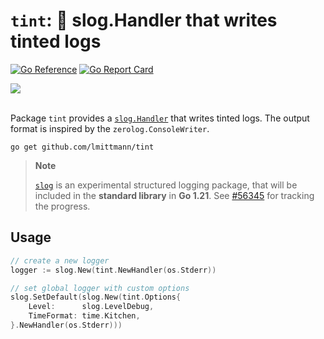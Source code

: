 # `tint`: 🌈 **slog.Handler** that writes tinted logs

[![Go Reference](https://pkg.go.dev/badge/github.com/lmittmann/tint.svg)](https://pkg.go.dev/github.com/lmittmann/tint)
[![Go Report Card](https://goreportcard.com/badge/github.com/lmittmann/tint)](https://goreportcard.com/report/github.com/lmittmann/tint)

<picture>
    <source media="(prefers-color-scheme: dark)" srcset="https://user-images.githubusercontent.com/3458786/227801217-5f2d6966-8112-4753-8cbd-409fb1a43141.png">
    <source media="(prefers-color-scheme: light)" srcset="https://user-images.githubusercontent.com/3458786/227801217-5f2d6966-8112-4753-8cbd-409fb1a43141.png">
    <img src="https://user-images.githubusercontent.com/3458786/227801217-5f2d6966-8112-4753-8cbd-409fb1a43141.png">
</picture>
<br>
<br>

Package `tint` provides a [`slog.Handler`](https://pkg.go.dev/golang.org/x/exp/slog#Handler) that writes tinted logs. The output format is inspired by the `zerolog.ConsoleWriter`.

```
go get github.com/lmittmann/tint
```

> **Note**
>
> [`slog`](https://pkg.go.dev/golang.org/x/exp/slog) is an experimental structured logging package, that will be included in the **standard library** in **Go 1.21**. See [#56345](https://github.com/golang/go/issues/56345) for tracking the progress.


## Usage

```go
// create a new logger
logger := slog.New(tint.NewHandler(os.Stderr))

// set global logger with custom options
slog.SetDefault(slog.New(tint.Options{
	Level:      slog.LevelDebug,
	TimeFormat: time.Kitchen,
}.NewHandler(os.Stderr)))
```
